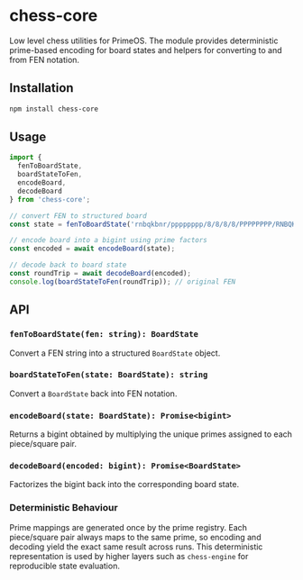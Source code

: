 # chess-core

Low level chess utilities for PrimeOS. The module provides deterministic prime-based encoding for board states and helpers for converting to and from FEN notation.

## Installation

```bash
npm install chess-core
```

## Usage

```typescript
import {
  fenToBoardState,
  boardStateToFen,
  encodeBoard,
  decodeBoard
} from 'chess-core';

// convert FEN to structured board
const state = fenToBoardState('rnbqkbnr/pppppppp/8/8/8/8/PPPPPPPP/RNBQKBNR w KQkq - 0 1');

// encode board into a bigint using prime factors
const encoded = await encodeBoard(state);

// decode back to board state
const roundTrip = await decodeBoard(encoded);
console.log(boardStateToFen(roundTrip)); // original FEN
```

## API

### `fenToBoardState(fen: string): BoardState`
Convert a FEN string into a structured `BoardState` object.

### `boardStateToFen(state: BoardState): string`
Convert a `BoardState` back into FEN notation.

### `encodeBoard(state: BoardState): Promise<bigint>`
Returns a bigint obtained by multiplying the unique primes assigned to each piece/square pair.

### `decodeBoard(encoded: bigint): Promise<BoardState>`
Factorizes the bigint back into the corresponding board state.

### Deterministic Behaviour

Prime mappings are generated once by the prime registry. Each piece/square pair always maps to the same prime, so encoding and decoding yield the exact same result across runs. This deterministic representation is used by higher layers such as `chess-engine` for reproducible state evaluation.


